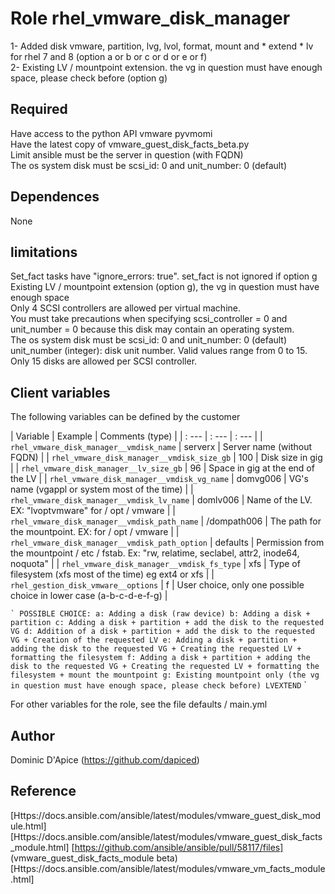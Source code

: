 Role rhel_vmware_disk_manager
=============================

1- Added disk vmware, partition, lvg, lvol, format, mount and * extend * lv for rhel 7 and 8 (option a or b or c or d or e or f)  
2- Existing LV / mountpoint extension. the vg in question must have enough space, please check before (option g)

Required
--------

Have access to the python API vmware pyvmomi  
Have the latest copy of vmware_guest_disk_facts_beta.py  
Limit ansible must be the server in question (with FQDN)  
The os system disk must be scsi_id: 0 and unit_number: 0 (default)  

Dependences
------------

None

limitations
-----------

Set_fact tasks have "ignore_errors: true". set_fact is not ignored if option g  
Existing LV / mountpoint extension (option g), the vg in question must have enough space  
Only 4 SCSI controllers are allowed per virtual machine.  
You must take precautions when specifying scsi_controller = 0 and unit_number = 0 because this disk may contain an operating system.  
The os system disk must be scsi_id: 0 and unit_number: 0 (default)  
unit_number (integer): disk unit number. Valid values ​​range from 0 to 15. Only 15 disks are allowed per SCSI controller.  

Client variables
----------------

The following variables can be defined by the customer

| Variable                                       | Example     | Comments (type)                                                                                     |
| : ---                                          | : ---       | : ---                                                                                               |
| `rhel_vmware_disk_manager__vmdisk_name`        | serverx     | Server name (without FQDN)                                                                          |
| `rhel_vmware_disk_manager__vmdisk_size_gb`     | 100         | Disk size in gig                                                                                    |
| `rhel_vmware_disk_manager__lv_size_gb`         | 96          | Space in gig at the end of the LV                                                                   |
| `rhel_vmware_disk_manager__vmdisk_vg_name`     | domvg006    | VG's name (vgappl or system most of the time)                                                       |
| `rhel_vmware_disk_manager__vmdisk_lv_name`     | domlv006    | Name of the LV. EX: "lvoptvmware" for / opt / vmware                                                |
| `rhel_vmware_disk_manager__vmdisk_path_name`   | /dompath006 | The path for the mountpoint. EX: for / opt / vmware                                                 |
| `rhel_vmware_disk_manager__vmdisk_path_option` | defaults    | Permission from the mountpoint / etc / fstab. Ex: "rw, relatime, seclabel, attr2, inode64, noquota" |
| `rhel_vmware_disk_manager__vmdisk_fs_type`     | xfs         | Type of filesystem (xfs most of the time) eg ext4 or xfs                                            |
| `rhel_gestion_disk_vmware__options`            | f           | User choice, only one possible choice in lower case (a-b-c-d-e-f-g)                                 |

`` `
POSSIBLE CHOICE:
a: Adding a disk (raw device)
b: Adding a disk + partition
c: Adding a disk + partition + add the disk to the requested VG
d: Addition of a disk + partition + add the disk to the requested VG + Creation of the requested LV
e: Adding a disk + partition + adding the disk to the requested VG + Creating the requested LV + formatting the filesystem
f: Adding a disk + partition + adding the disk to the requested VG + Creating the requested LV + formatting the filesystem + mount the mountpoint
g: Existing mountpoint only (the vg in question must have enough space, please check before) LVEXTEND
`` `

For other variables for the role, see the file defaults / main.yml

Author
------

Dominic D'Apice (https://github.com/dapiced)

Reference
---------

[Https://docs.ansible.com/ansible/latest/modules/vmware_guest_disk_module.html]
[Https://docs.ansible.com/ansible/latest/modules/vmware_guest_disk_facts_module.html]
[https://github.com/ansible/ansible/pull/58117/files] (vmware_guest_disk_facts_module beta)
[Https://docs.ansible.com/ansible/latest/modules/vmware_vm_facts_module.html]
